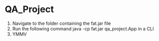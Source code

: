 # QA_Project

1. Navigate to the folder containing the fat.jar file
2. Run the following command java -cp fat.jar qa_project.App in a CLI
3. YMMV 
